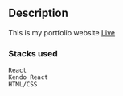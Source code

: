 ## Description
This is my portfolio website
[Live](https://frank-lin.herokuapp.com/)


### Stacks used

    React
    Kendo React
    HTML/CSS
